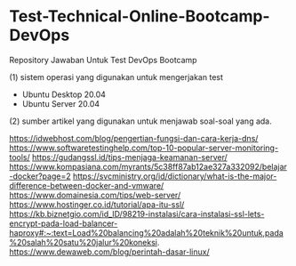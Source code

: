 # Test-Technical-Online-Bootcamp-DevOps
Repository Jawaban Untuk Test DevOps Bootcamp

(1) sistem operasi yang digunakan untuk mengerjakan test

  - Ubuntu Desktop 20.04
  - Ubuntu Server 20.04
  

(2) sumber artikel yang digunakan untuk menjawab soal-soal yang ada.

https://idwebhost.com/blog/pengertian-fungsi-dan-cara-kerja-dns/
https://www.softwaretestinghelp.com/top-10-popular-server-monitoring-tools/
https://gudangssl.id/tips-menjaga-keamanan-server/
https://www.kompasiana.com/myrants/5c38ff87ab12ae327a332092/belajar-docker?page=2
https://svcministry.org/id/dictionary/what-is-the-major-difference-between-docker-and-vmware/
https://www.domainesia.com/tips/web-server/
https://www.hostinger.co.id/tutorial/apa-itu-ssl/
https://kb.biznetgio.com/id_ID/98219-instalasi/cara-instalasi-ssl-lets-encrypt-pada-load-balancer-haproxy#:~:text=Load%20balancing%20adalah%20teknik%20untuk,pada%20salah%20satu%20jalur%20koneksi.
https://www.dewaweb.com/blog/perintah-dasar-linux/
